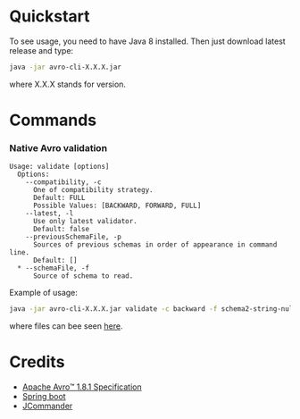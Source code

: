 # Quickstart

To see usage, you need to have Java 8 installed. Then just download latest release and type:

```bash
java -jar avro-cli-X.X.X.jar 
```

where X.X.X stands for version.

# Commands

### Native Avro validation

```
Usage: validate [options]
  Options:
    --compatibility, -c
      One of compatibility strategy.
      Default: FULL
      Possible Values: [BACKWARD, FORWARD, FULL]
    --latest, -l
      Use only latest validator.
      Default: false
    --previousSchemaFile, -p
      Sources of previous schemas in order of appearance in command line.
      Default: []
  * --schemaFile, -f
      Source of schema to read.

```

Example of usage:

```bash
java -jar avro-cli-X.X.X.jar validate -c backward -f schema2-string-null-field.json -p schema1-string-field.json 
```

where files can bee seen [here](https://github.com/rkluszczynski/avro-cli/tree/master/src/test/resources/validation).

# Credits

 * [Apache Avro™ 1.8.1 Specification](http://avro.apache.org/docs/1.8.1/spec.html)
 * [Spring boot](https://projects.spring.io/spring-boot)
 * [JCommander](http://jcommander.org)
